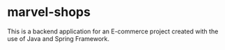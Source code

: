 # marvel-shops

This is a backend application for an E-commerce project created with the use of Java and Spring Framework.
